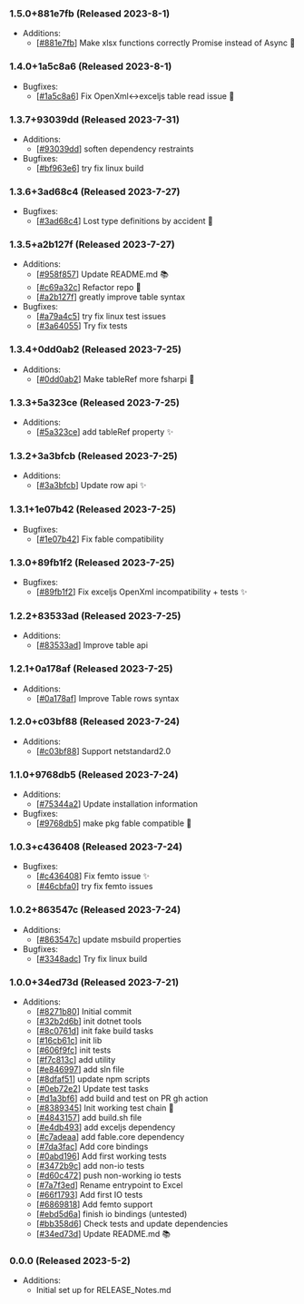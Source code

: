 ### 1.5.0+881e7fb (Released 2023-8-1)
* Additions:
    * [[#881e7fb](https://github.com/Freymaurer/Fable.Exceljs/commit/881e7fb81b641776087944a03aef56f6dac8cf03)] Make xlsx functions correctly Promise instead of Async :tada:

### 1.4.0+1a5c8a6 (Released 2023-8-1)
* Bugfixes:
    * [[#1a5c8a6](https://github.com/Freymaurer/Fable.Exceljs/commit/1a5c8a67e6faf593339627246274a06ef343ed65)] Fix OpenXml<->exceljs table read issue :tada:

### 1.3.7+93039dd (Released 2023-7-31)
* Additions:
    * [[#93039dd](https://github.com/Freymaurer/Fable.Exceljs/commit/93039ddbdb1b86c0b8edc084d759bd968c19a26f)] soften dependency restraints
* Bugfixes:
    * [[#bf963e6](https://github.com/Freymaurer/Fable.Exceljs/commit/bf963e63485d6bef619fead8954fccdb9a6ce0b1)] try fix linux build

### 1.3.6+3ad68c4 (Released 2023-7-27)
* Bugfixes:
    * [[#3ad68c4](https://github.com/Freymaurer/Fable.Exceljs/commit/3ad68c48c3660fbfb1e542f7c76bf48cdd311502)] Lost type definitions by accident :bug:

### 1.3.5+a2b127f (Released 2023-7-27)
* Additions:
    * [[#958f857](https://github.com/Freymaurer/Fable.Exceljs/commit/958f857e7cab7f24a1ae8014d519041079fc0151)] Update README.md :books:
    * [[#c69a32c](https://github.com/Freymaurer/Fable.Exceljs/commit/c69a32c99ca61779fe41dfd2466eb3fd9c85f56a)] Refactor repo :hammer:
    * [[#a2b127f](https://github.com/Freymaurer/Fable.Exceljs/commit/a2b127f3b29c636b9c8594b7f81ae040515ac7a8)] greatly improve table syntax
* Bugfixes:
    * [[#a79a4c5](https://github.com/Freymaurer/Fable.Exceljs/commit/a79a4c5d5bb23a3292ac34b211c07dda45b1bccc)] try fix linux test issues
    * [[#3a64055](https://github.com/Freymaurer/Fable.Exceljs/commit/3a6405537827cbe9b4075f0aaf7bd83943a3fefc)] Try fix tests

### 1.3.4+0dd0ab2 (Released 2023-7-25)
* Additions:
    * [[#0dd0ab2](https://github.com/Freymaurer/Fable.Exceljs/commit/0dd0ab28c264cb48b87fbe78b83ecf2b6d7e69ce)] Make tableRef more fsharpi :art:

### 1.3.3+5a323ce (Released 2023-7-25)
* Additions:
    * [[#5a323ce](https://github.com/Freymaurer/Fable.Exceljs/commit/5a323ce7bf168061703cf0237ea87087e1c47a99)] add tableRef property :sparkles:

### 1.3.2+3a3bfcb (Released 2023-7-25)
* Additions:
    * [[#3a3bfcb](https://github.com/Freymaurer/Fable.Exceljs/commit/3a3bfcbf4c1a10ff2c088c482acfff07b9f0461d)] Update row api :sparkles:

### 1.3.1+1e07b42 (Released 2023-7-25)
* Bugfixes:
    * [[#1e07b42](https://github.com/Freymaurer/Fable.Exceljs/commit/1e07b4207c8ed094fb9531889c2a28be8cd0b71a)] Fix fable compatibility

### 1.3.0+89fb1f2 (Released 2023-7-25)
* Bugfixes:
    * [[#89fb1f2](https://github.com/Freymaurer/Fable.Exceljs/commit/89fb1f2e10b14724959e5ff55fdd33c476b540be)] Fix exceljs OpenXml incompatibility + tests :sparkles:

### 1.2.2+83533ad (Released 2023-7-25)
* Additions:
    * [[#83533ad](https://github.com/Freymaurer/Fable.Exceljs/commit/83533ad5aafd48a5652d8beb2bdf816feb1b52ed)] Improve table api

### 1.2.1+0a178af (Released 2023-7-25)
* Additions:
    * [[#0a178af](https://github.com/Freymaurer/Fable.Exceljs/commit/0a178af82d6ecc40d8808f8e38798d47a2e1b97c)] Improve Table rows syntax

### 1.2.0+c03bf88 (Released 2023-7-24)
* Additions:
    * [[#c03bf88](https://github.com/Freymaurer/Fable.Exceljs/commit/c03bf888b36d4942fcdaa0446b5a3f7cb2ab109a)] Support netstandard2.0

### 1.1.0+9768db5 (Released 2023-7-24)
* Additions:
    * [[#75344a2](https://github.com/Freymaurer/Fable.Exceljs/commit/75344a28961a201d34654c43da9ace2cd99fbc41)] Update installation information
* Bugfixes:
    * [[#9768db5](https://github.com/Freymaurer/Fable.Exceljs/commit/9768db5f7b9b3c87f3ed8d7d3e1aa5d63c7c2306)] make pkg fable compatible :bug:

### 1.0.3+c436408 (Released 2023-7-24)
* Bugfixes:
    * [[#c436408](https://github.com/Freymaurer/Fable.Exceljs/commit/c436408705a366950ec0917dfcd27d11952585a5)] Fix femto issue :sparkles:
    * [[#46cbfa0](https://github.com/Freymaurer/Fable.Exceljs/commit/46cbfa0d11a14779039b905fcc6417737473d8c7)] try fix femto issues

### 1.0.2+863547c (Released 2023-7-24)
* Additions:
    * [[#863547c](https://github.com/Freymaurer/Fable.Exceljs/commit/863547c7ff4e90f52027d0c7d85646b5fa6f3289)] update msbuild properties
* Bugfixes:
    * [[#3348adc](https://github.com/Freymaurer/Fable.Exceljs/commit/3348adcea37d8fede66ae8e66e70b168cc437258)] Try fix linux build

### 1.0.0+34ed73d (Released 2023-7-21)
* Additions:
    * [[#8271b80](https://github.com/Freymaurer/Fable.Exceljs/commit/8271b8046ace11a821fdfb6cc9d88fcae47c8972)] Initial commit
    * [[#32b2d6b](https://github.com/Freymaurer/Fable.Exceljs/commit/32b2d6b61c0c1e6cf08bd99180c0e415262e8a91)] init dotnet tools
    * [[#8c0761d](https://github.com/Freymaurer/Fable.Exceljs/commit/8c0761d8b0a046a9b4cae4430ac4adf5ebd5a7e3)] init fake build tasks
    * [[#16cb61c](https://github.com/Freymaurer/Fable.Exceljs/commit/16cb61cc27a41398be72d2acc8b93219cac51efc)] init lib
    * [[#606f9fc](https://github.com/Freymaurer/Fable.Exceljs/commit/606f9fcafe4fbc5c7075c9a37ee0af247010e56c)] init tests
    * [[#f7c813c](https://github.com/Freymaurer/Fable.Exceljs/commit/f7c813c56cb61fd544c1f10656f26df7c0488b7c)] add utility
    * [[#e846997](https://github.com/Freymaurer/Fable.Exceljs/commit/e84699788cadda41b46af340807a10b105605c89)] add sln file
    * [[#8dfaf51](https://github.com/Freymaurer/Fable.Exceljs/commit/8dfaf513bf83e892243b32ad137b817e822f1c17)] update npm scripts
    * [[#0eb72e2](https://github.com/Freymaurer/Fable.Exceljs/commit/0eb72e2bce927d84fb57d63d296230c34bf548ed)] Update test tasks
    * [[#d1a3bf6](https://github.com/Freymaurer/Fable.Exceljs/commit/d1a3bf624c84c7fa9ad5cf0425226da9546e055b)] add build and test on PR gh action
    * [[#8389345](https://github.com/Freymaurer/Fable.Exceljs/commit/8389345530209bb5c11602786d6c10c96866f280)] Init working test chain :tada:
    * [[#4843157](https://github.com/Freymaurer/Fable.Exceljs/commit/4843157c1ac45d585f33c9dc325c9f94036a46ee)] add build.sh file
    * [[#e4db493](https://github.com/Freymaurer/Fable.Exceljs/commit/e4db4934d0f25b39390493c8d36c5a6396c9580a)] add exceljs dependency
    * [[#c7adeaa](https://github.com/Freymaurer/Fable.Exceljs/commit/c7adeaaab5a9b517875676f80cb6446ebdde410d)] add fable.core dependency
    * [[#7da3fac](https://github.com/Freymaurer/Fable.Exceljs/commit/7da3fac30a733ca2391cd6f8e80a5100b0d4b5ac)] Add core bindings
    * [[#0abd196](https://github.com/Freymaurer/Fable.Exceljs/commit/0abd19679d4d3c7930e9c4d2a4e5dab894628504)] Add first working tests
    * [[#3472b9c](https://github.com/Freymaurer/Fable.Exceljs/commit/3472b9c094f2e643f41c6f60492632605d7576c3)] add non-io tests
    * [[#d60c472](https://github.com/Freymaurer/Fable.Exceljs/commit/d60c472369672637053e9aaca84fbbbbc23c76c2)] push non-working io tests
    * [[#7a7f3ed](https://github.com/Freymaurer/Fable.Exceljs/commit/7a7f3ed83610c01551c148a2799f24046da7c06f)] Rename entrypoint to Excel
    * [[#66f1793](https://github.com/Freymaurer/Fable.Exceljs/commit/66f179315368b5acbf7fdaf051a3897caa127e57)] Add first IO tests
    * [[#6869818](https://github.com/Freymaurer/Fable.Exceljs/commit/68698183e8dd13edcda97fe8e9a0d66ca3f13a56)] Add femto support
    * [[#ebd5d6a](https://github.com/Freymaurer/Fable.Exceljs/commit/ebd5d6a512642e7ac0019a84d93e32e5f37520c4)] finish io bindings (untested)
    * [[#bb358d6](https://github.com/Freymaurer/Fable.Exceljs/commit/bb358d63395a34f9c015774fe60d291083901da8)] Check tests and update dependencies
    * [[#34ed73d](https://github.com/Freymaurer/Fable.Exceljs/commit/34ed73da5cbda3928c48aa46976228d7db4ea7a5)] Update README.md :books:

### 0.0.0 (Released 2023-5-2)
* Additions:
    * Initial set up for RELEASE_Notes.md

